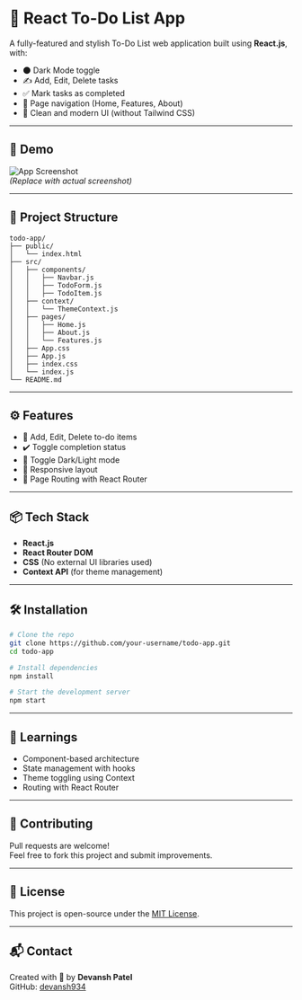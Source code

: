 
# 📝 React To-Do List App

A fully-featured and stylish To-Do List web application built using **React.js**, with:

- 🌑 Dark Mode toggle
- ✍️ Add, Edit, Delete tasks
- ✅ Mark tasks as completed
- 🧭 Page navigation (Home, Features, About)
- 🎨 Clean and modern UI (without Tailwind CSS)

---

## 🚀 Demo

![App Screenshot](https://via.placeholder.com/800x400?text=React+To-Do+App+Screenshot)  
*(Replace with actual screenshot)*

---

## 📁 Project Structure

```
todo-app/
├── public/
│   └── index.html
├── src/
│   ├── components/
│   │   ├── Navbar.js
│   │   ├── TodoForm.js
│   │   ├── TodoItem.js
│   ├── context/
│   │   └── ThemeContext.js
│   ├── pages/
│   │   ├── Home.js
│   │   ├── About.js
│   │   └── Features.js
│   ├── App.css
│   ├── App.js
│   ├── index.css
│   └── index.js
└── README.md
```

---

## ⚙️ Features

- 🔄 Add, Edit, Delete to-do items
- ✔️ Toggle completion status
- 🌙 Toggle Dark/Light mode
- 📱 Responsive layout
- 🧭 Page Routing with React Router

---

## 📦 Tech Stack

- **React.js**
- **React Router DOM**
- **CSS** (No external UI libraries used)
- **Context API** (for theme management)

---

## 🛠️ Installation

```bash
# Clone the repo
git clone https://github.com/your-username/todo-app.git
cd todo-app

# Install dependencies
npm install

# Start the development server
npm start
```

---

## 🧠 Learnings

- Component-based architecture
- State management with hooks
- Theme toggling using Context
- Routing with React Router

---

## 🙌 Contributing

Pull requests are welcome!  
Feel free to fork this project and submit improvements.

---

## 📄 License

This project is open-source under the [MIT License](LICENSE).

---

## 📬 Contact

Created with 💙 by **Devansh Patel**  
GitHub: [devansh934](https://github.com/devansh934)

